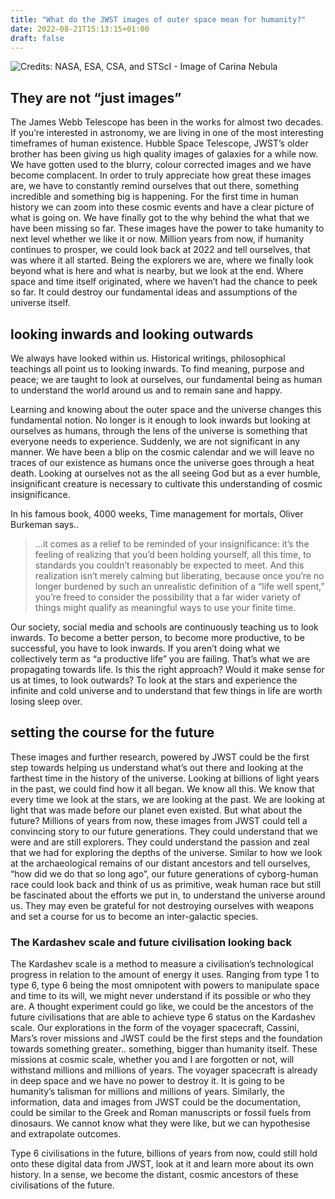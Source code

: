 ```yaml
---
title: "What do the JWST images of outer space mean for humanity?"
date: 2022-08-21T15:13:15+01:00
draft: false
---
```


![Credits: NASA, ESA, CSA, and STScI - Image of Carina Nebula](https://benhur.me/img/JWST/JWST-image.jpeg)

## They are not “just images” 
The James Webb Telescope has been in the works for almost two decades. If you’re interested in astronomy, we are living in one of the most interesting timeframes of human existence. Hubble Space Telescope, JWST’s older brother has been giving us high quality images of galaxies for a while now. We have gotten used to the blurry, colour corrected images and we have become complacent. In order to truly appreciate how great these images are, we have to constantly remind ourselves that out there, something incredible and something big is happening. For the first time in human history we can zoom into these cosmic events and have a clear picture of what is going on. We have finally got to the why behind the what that we have been missing so far. These images have the power to take humanity to next level whether we like it or now. Million years from now, if humanity continues to prosper, we could look back at 2022 and tell ourselves, that was where it all started. Being the explorers we are, where we finally look beyond what is here and what is nearby, but we look at the end. Where space and time itself originated, where we haven’t had the chance to peek so far. It could destroy our fundamental ideas and assumptions of the universe itself. 

## looking inwards and looking outwards
We always have looked within us. Historical writings, philosophical teachings all point us to looking inwards. To find meaning, purpose and peace; we are taught to look at ourselves, our fundamental being as human to understand the world around us and to remain sane and happy. 

Learning and knowing about the outer space and the universe changes this fundamental notion. No longer is it enough to look inwards but looking at ourselves as humans, through the lens of the universe is something that everyone needs to experience. Suddenly, we are not significant in any manner. We have been a blip on the cosmic calendar and we will leave no traces of our existence as humans once the universe goes through a heat death. Looking at ourselves not as the all seeing God but as a ever humble, insignificant creature is necessary to cultivate this understanding of cosmic insignificance. 

In his famous book, 4000 weeks, Time management for mortals, Oliver Burkeman says.. 

> …it comes as a relief to be reminded of your insignificance: it’s the feeling of realizing that you’d been holding yourself, all this time, to standards you couldn’t reasonably be expected to meet. And this realization isn’t merely calming but liberating, because once you’re no longer burdened by such an unrealistic definition of a “life well spent,” you’re freed to consider the possibility that a far wider variety of things might qualify as meaningful ways to use your finite time. 

Our society, social media and schools are continuously teaching us to look inwards. To become a better person, to become more productive, to be successful, you have to look inwards. If you aren’t doing what we collectively term as “a productive life” you are failing. That’s what we are propagating towards life. Is this the right approach? Would it make sense for us at times, to look outwards? To look at the stars and experience the infinite and cold universe and to understand that few things in life are worth losing sleep over. 


## setting the course for the future
These images and further research, powered by JWST could be the first step towards helping us understand what’s out there and looking at the farthest time in the history of the universe. Looking at billions of light years in the past, we could find how it all began. We know all this. We know that every time we look at the stars, we are looking at the past. We are looking at light that was made before our planet even existed. But what about the future? Millions of years from now, these images from JWST could tell a convincing story to our future generations. They could understand that we were and are still explorers. They could understand the passion and zeal that we had for exploring the depths of the universe. Similar to how we look at the archaeological remains of our distant ancestors and tell ourselves, “how did we do that so long ago”, our future generations of cyborg-human race could look back and think of us as primitive, weak human race but still be fascinated about the efforts we put in, to understand the universe around us. They may even be grateful for not destroying ourselves with weapons and set a course for us to become an inter-galactic species. 

### The Kardashev scale and future civilisation looking back
The Kardashev scale is a method to measure a civilisation’s technological progress in relation to the amount of energy it uses. Ranging from type 1 to type 6, type 6 being the most omnipotent with powers to manipulate space and time to its will, we might never understand if its possible or who they are. A thought experiment could go like, we could be the ancestors of the future civilisations that are able to achieve type 6 status on the Kardashev scale. Our explorations in the form of the voyager spacecraft, Cassini, Mars’s rover missions and JWST could be the first steps and the foundation towards something greater.. something, bigger than humanity itself. These missions at cosmic scale, whether you and I are forgotten or not, will withstand millions and millions of years. The voyager spacecraft is already in deep space and we have no power to destroy it. It is going to be humanity’s talisman for millions and millions of years. Similarly, the information, data and images from JWST could be the documentation, could be similar to the Greek and Roman manuscripts or fossil fuels from dinosaurs. We cannot know what they were like, but we can hypothesise and extrapolate outcomes. 

Type 6 civilisations in the future, billions of years from now, could still hold onto these digital data from JWST, look at it and learn more about its own history. In a sense, we become the distant, cosmic ancestors of these civilisations of the future. 